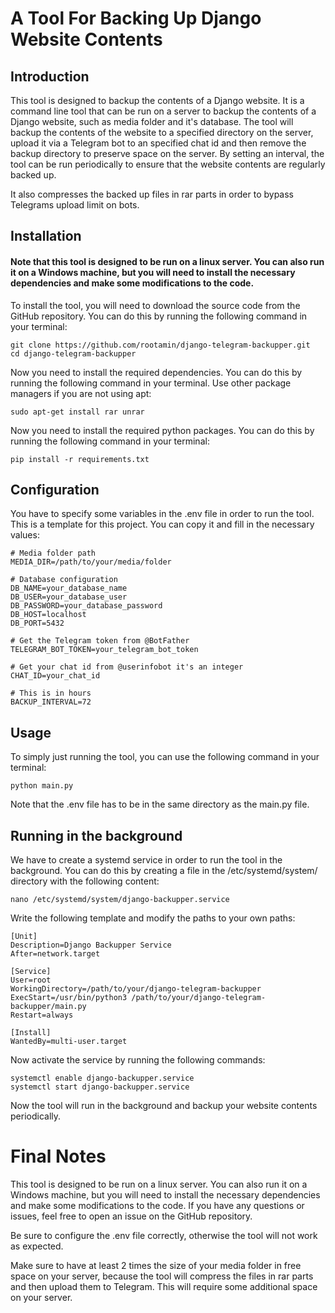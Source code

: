 # A Tool For Backing Up Django Website Contents

## Introduction
This tool is designed to backup the contents of a Django website. It is a command line tool that can be run on a server to backup the contents of a Django website, such as media folder and it's database. The tool will backup the contents of the website to a specified directory on the server, upload it via a Telegram bot to an specified chat id and then remove the backup directory to preserve space on the server. By setting an interval, the tool can be run periodically to ensure that the website contents are regularly backed up.

It also compresses the backed up files in rar parts in order to bypass Telegrams upload limit on bots.

## Installation
#### Note that this tool is designed to be run on a linux server. You can also run it on a Windows machine, but you will need to install the necessary dependencies and make some modifications to the code.


To install the tool, you will need to download the source code from the GitHub repository. You can do this by running the following command in your terminal:
```
git clone https://github.com/rootamin/django-telegram-backupper.git
cd django-telegram-backupper
```

Now you need to install the required dependencies. You can do this by running the following command in your terminal. Use other package managers if you are not using apt:
```
sudo apt-get install rar unrar
```
Now you need to install the required python packages. You can do this by running the following command in your terminal:
```
pip install -r requirements.txt
```


## Configuration
You have to specify some variables in the .env file in order to run the tool. This is a template for this project. You can copy it and fill in the necessary values:
```
# Media folder path
MEDIA_DIR=/path/to/your/media/folder

# Database configuration
DB_NAME=your_database_name
DB_USER=your_database_user
DB_PASSWORD=your_database_password
DB_HOST=localhost
DB_PORT=5432

# Get the Telegram token from @BotFather
TELEGRAM_BOT_TOKEN=your_telegram_bot_token

# Get your chat id from @userinfobot it's an integer
CHAT_ID=your_chat_id

# This is in hours
BACKUP_INTERVAL=72
```


## Usage
To simply just running the tool, you can use the following command in your terminal:
```
python main.py
```
Note that the .env file has to be in the same directory as the main.py file.


## Running in the background
We have to create a systemd service in order to run the tool in the background. You can do this by creating a file in the /etc/systemd/system/ directory with the following content:
```
nano /etc/systemd/system/django-backupper.service
```

Write the following template and modify the paths to your own paths:
```
[Unit]
Description=Django Backupper Service
After=network.target

[Service]
User=root
WorkingDirectory=/path/to/your/django-telegram-backupper
ExecStart=/usr/bin/python3 /path/to/your/django-telegram-backupper/main.py
Restart=always

[Install]
WantedBy=multi-user.target
```
Now activate the service by running the following commands:
```
systemctl enable django-backupper.service
systemctl start django-backupper.service
```

Now the tool will run in the background and backup your website contents periodically.

# Final Notes
This tool is designed to be run on a linux server. You can also run it on a Windows machine, but you will need to install the necessary dependencies and make some modifications to the code. If you have any questions or issues, feel free to open an issue on the GitHub repository.

Be sure to configure the .env file correctly, otherwise the tool will not work as expected.

Make sure to have at least 2 times the size of your media folder in free space on your server, because the tool will compress the files in rar parts and then upload them to Telegram. This will require some additional space on your server.